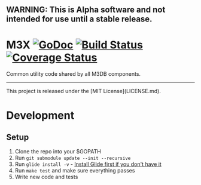 ## WARNING: This is Alpha software and not intended for use until a stable release.

# M3X [![GoDoc][doc-img]][doc] [![Build Status][ci-img]][ci] [![Coverage Status][cov-img]][cov]

Common utility code shared by all M3DB components.

<hr>
This project is released under the [MIT License](LICENSE.md).

[doc-img]: https://godoc.org/github.com/m3db/m3x?status.svg
[doc]: https://godoc.org/github.com/m3db/m3x
[ci-img]: https://travis-ci.org/m3db/m3x.svg?branch=master
[ci]: https://travis-ci.org/m3db/m3x
[cov-img]: https://coveralls.io/repos/m3db/m3x/badge.svg?branch=master&service=github
[cov]: https://coveralls.io/github/m3db/m3x?branch=master

# Development

## Setup

1. Clone the repo into your $GOPATH
2. Run `git submodule update --init --recursive`
3. Run `glide install -v` - [Install Glide first if you don't have it](https://github.com/Masterminds/glide)
4. Run `make test` and make sure everything passes
5. Write new code and tests